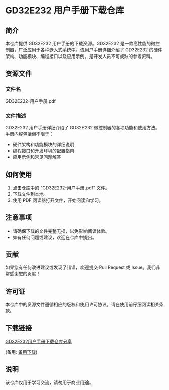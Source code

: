 # GD32E232 用户手册下载仓库

## 简介

本仓库提供 GD32E232 用户手册的下载资源。GD32E232 是一款高性能的微控制器，广泛应用于各种嵌入式系统中。该用户手册详细介绍了 GD32E232 的硬件架构、功能模块、编程接口以及应用示例，是开发人员不可或缺的参考资料。

## 资源文件

### 文件名
GD32E232-用户手册.pdf

### 文件描述
GD32E232 用户手册详细介绍了 GD32E232 微控制器的各项功能和使用方法。手册内容包括但不限于：
- 硬件架构和功能模块的详细说明
- 编程接口和开发环境的配置指南
- 应用示例和常见问题解答

## 如何使用

1. 点击仓库中的 "GD32E232-用户手册.pdf" 文件。
2. 下载文件到本地。
3. 使用 PDF 阅读器打开文件，开始阅读和学习。

## 注意事项

- 请确保下载的文件完整无损，以免影响阅读体验。
- 如有任何问题或建议，欢迎在仓库中提出。

## 贡献

如果您有任何改进建议或发现了错误，欢迎提交 Pull Request 或 Issue。我们非常感谢您的贡献！

## 许可证

本仓库中的资源文件遵循相应的版权和使用许可协议。请在使用前仔细阅读相关条款。

## 下载链接
[GD32E232用户手册下载仓库分享](https://pan.quark.cn/s/ebe3eff9d7b1) 

(备用: [备用下载](https://pan.baidu.com/s/1hS_b_SfYknerQRPxWj20yQ?pwd=1234))

## 说明

该仓库仅用于学习交流，请勿用于商业用途。
